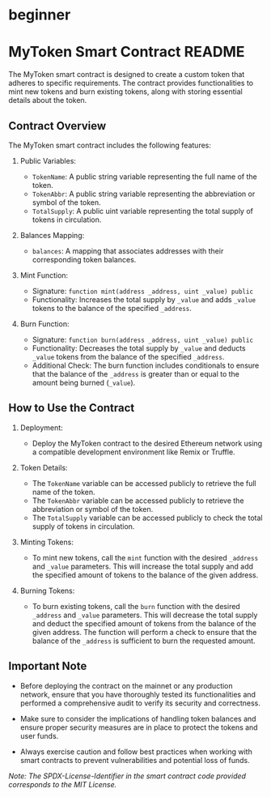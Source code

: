 # beginner
# MyToken Smart Contract README

The MyToken smart contract is designed to create a custom token that adheres to specific requirements. The contract provides functionalities to mint new tokens and burn existing tokens, along with storing essential details about the token.

## Contract Overview

The MyToken smart contract includes the following features:

1. Public Variables:
   - `TokenName`: A public string variable representing the full name of the token.
   - `TokenAbbr`: A public string variable representing the abbreviation or symbol of the token.
   - `TotalSupply`: A public uint variable representing the total supply of tokens in circulation.

2. Balances Mapping:
   - `balances`: A mapping that associates addresses with their corresponding token balances.

3. Mint Function:
   - Signature: `function mint(address _address, uint _value) public`
   - Functionality: Increases the total supply by `_value` and adds `_value` tokens to the balance of the specified `_address`.

4. Burn Function:
   - Signature: `function burn(address _address, uint _value) public`
   - Functionality: Decreases the total supply by `_value` and deducts `_value` tokens from the balance of the specified `_address`.
   - Additional Check: The burn function includes conditionals to ensure that the balance of the `_address` is greater than or equal to the amount being burned (`_value`).

## How to Use the Contract

1. Deployment:
   - Deploy the MyToken contract to the desired Ethereum network using a compatible development environment like Remix or Truffle.

2. Token Details:
   - The `TokenName` variable can be accessed publicly to retrieve the full name of the token.
   - The `TokenAbbr` variable can be accessed publicly to retrieve the abbreviation or symbol of the token.
   - The `TotalSupply` variable can be accessed publicly to check the total supply of tokens in circulation.

3. Minting Tokens:
   - To mint new tokens, call the `mint` function with the desired `_address` and `_value` parameters. This will increase the total supply and add the specified amount of tokens to the balance of the given address.

4. Burning Tokens:
   - To burn existing tokens, call the `burn` function with the desired `_address` and `_value` parameters. This will decrease the total supply and deduct the specified amount of tokens from the balance of the given address. The function will perform a check to ensure that the balance of the `_address` is sufficient to burn the requested amount.

## Important Note

- Before deploying the contract on the mainnet or any production network, ensure that you have thoroughly tested its functionalities and performed a comprehensive audit to verify its security and correctness.

- Make sure to consider the implications of handling token balances and ensure proper security measures are in place to protect the tokens and user funds.

- Always exercise caution and follow best practices when working with smart contracts to prevent vulnerabilities and potential loss of funds.

*Note: The SPDX-License-Identifier in the smart contract code provided corresponds to the MIT License.*
